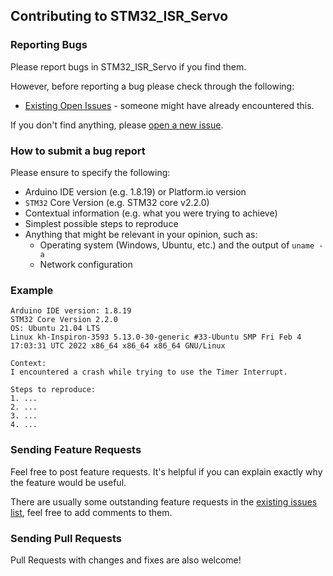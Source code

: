 ## Contributing to STM32_ISR_Servo

### Reporting Bugs

Please report bugs in STM32_ISR_Servo if you find them.

However, before reporting a bug please check through the following:

* [Existing Open Issues](https://github.com/khoih-prog/STM32_ISR_Servo/issues) - someone might have already encountered this.

If you don't find anything, please [open a new issue](https://github.com/khoih-prog/STM32_ISR_Servo/issues/new).

### How to submit a bug report

Please ensure to specify the following:

* Arduino IDE version (e.g. 1.8.19) or Platform.io version
* `STM32` Core Version (e.g. STM32 core v2.2.0)
* Contextual information (e.g. what you were trying to achieve)
* Simplest possible steps to reproduce
* Anything that might be relevant in your opinion, such as:
  * Operating system (Windows, Ubuntu, etc.) and the output of `uname -a`
  * Network configuration


### Example

```
Arduino IDE version: 1.8.19
STM32 Core Version 2.2.0
OS: Ubuntu 21.04 LTS
Linux kh-Inspiron-3593 5.13.0-30-generic #33-Ubuntu SMP Fri Feb 4 17:03:31 UTC 2022 x86_64 x86_64 x86_64 GNU/Linux

Context:
I encountered a crash while trying to use the Timer Interrupt.

Steps to reproduce:
1. ...
2. ...
3. ...
4. ...
```

### Sending Feature Requests

Feel free to post feature requests. It's helpful if you can explain exactly why the feature would be useful.

There are usually some outstanding feature requests in the [existing issues list](https://github.com/khoih-prog/STM32_ISR_Servo/issues?q=is%3Aopen+is%3Aissue+label%3Aenhancement), feel free to add comments to them.

### Sending Pull Requests

Pull Requests with changes and fixes are also welcome!

